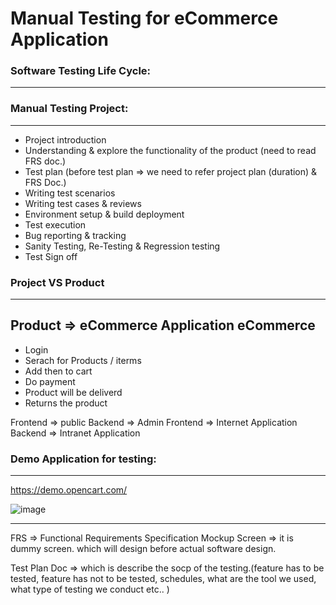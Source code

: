 # Manual Testing for eCommerce Application

### Software Testing Life Cycle:
-----------------------------------

### Manual Testing Project:
-------------------------

-	Project introduction
-	Understanding & explore the functionality of the product (need to read FRS doc.)
-	Test plan (before test plan => we need to refer project plan (duration) & FRS Doc.)
-	Writing test scenarios
-	Writing test cases & reviews
-	Environment setup & build deployment
-	Test execution
-	Bug reporting & tracking
-	Sanity Testing, Re-Testing & Regression testing
-	Test Sign off 

### Project VS Product
--------------------

Product => eCommerce Application
eCommerce
----------
-	Login
-	Serach for Products / iterms
-	Add then to cart
-	Do payment
-	Product will be deliverd
-	Returns the product


Frontend => public
Backend => Admin
Frontend => Internet Application
Backend => Intranet Application



### Demo Application for testing:
------------------------------

https://demo.opencart.com/

![image](https://user-images.githubusercontent.com/47386222/216559180-5a0ad933-729f-42d9-972f-62792d6364fa.png)

------------------------------------------------------------------------------
FRS => Functional Requirements Specification
Mockup Screen => it is dummy screen. which will design before actual software design.

Test Plan Doc => which is describe the socp of the testing.(feature has to be tested, feature has not to be tested, schedules, what are the tool we used, what type of testing we conduct etc.. )

